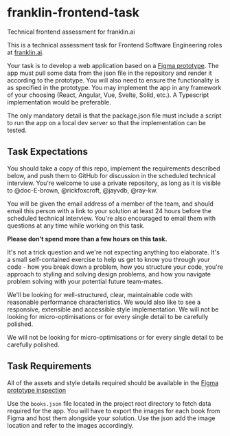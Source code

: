 # franklin-frontend-task

Technical frontend assessment for franklin.ai

This is a technical assessment task for Frontend Software Engineering roles at [franklin.ai](https://franklin.ai/).

Your task is to develop a web application based on a [Figma prototype](https://www.figma.com/proto/krV1Uw4Dh84NUzIJg0pDUH/Coding-Test---Draggable-Component?node-id=1%3A5&scaling=min-zoom&page-id=0%3A1&starting-point-node-id=1%3A94). The app must pull some data from the json file in the repository and render it according to the prototype. You will also need to ensure the functionality is as specified in the prototype. You may implement the app in any framework of your choosing (React, Angular, Vue, Svelte, Solid, etc.). A Typescript implementation would be preferable. 

The only mandatory detail is that the package.json file must include a script to run the app on a local dev server so that the implementation can be tested.

## Task Expectations

You should take a copy of this repo, implement the requirements described below, and push them to GitHub for discussion in the scheduled technical interview. You're welcome to use a private repository, as long as it is visible to @doc-E-brown, @rickfoxcroft, @jayvdb, @ray-kw.

You will be given the email address of a member of the team, and should email this person with a link to your solution at least 24 hours before the scheduled technical interview. You're also encouraged to email them with questions at any time while working on this task.

**Please don't spend more than a few hours on this task.**

It's not a trick question and we're not expecting anything too elaborate. It's a small self-contained exercise to help us get to know you through your code - how you break down a problem, how you structure your code, you're approach to styling and solving design problems, and how you navigate problem solving with your potential future team-mates.

We'll be looking for well-structured, clear, maintainable code with reasonable performance characteristics. We would also like to see a responsive, extensible and accessible style implementation. We will not be looking for micro-optimisations or for every single detail to be carefully polished.

We will not be looking for micro-optimisations or for every single detail to be carefully polished.

## Task Requirements

All of the assets and style details required should be available in the [Figma prototype inspection](https://www.figma.com/file/krV1Uw4Dh84NUzIJg0pDUH/Coding-Test---Draggable-Component?node-id=0%3A1)

Use the `books.json` file located in the project root directory to fetch data required for the app. You will have to export the images for each book from Figma and host them alongside your solution. Use the json add the image location and refer to the images accordingly.